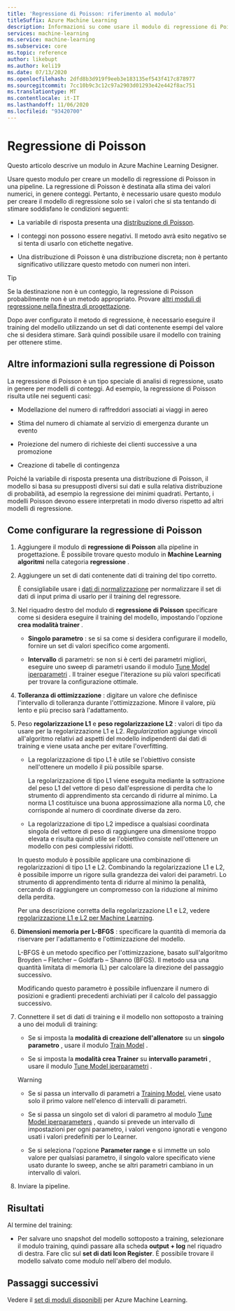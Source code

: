 ```yaml
---
title: 'Regressione di Poisson: riferimento al modulo'
titleSuffix: Azure Machine Learning
description: Informazioni su come usare il modulo di regressione di Poisson in progettazione Azure Machine Learning per creare un modello di regressione di Poisson.
services: machine-learning
ms.service: machine-learning
ms.subservice: core
ms.topic: reference
author: likebupt
ms.author: keli19
ms.date: 07/13/2020
ms.openlocfilehash: 2dfd8b3d919f9eeb3e183135ef543f417c878977
ms.sourcegitcommit: 7cc10b9c3c12c97a2903d01293e42e442f8ac751
ms.translationtype: MT
ms.contentlocale: it-IT
ms.lasthandoff: 11/06/2020
ms.locfileid: "93420700"
---
```

# <a name="poisson-regression"></a>Regressione di Poisson

Questo articolo descrive un modulo in Azure Machine Learning Designer.

Usare questo modulo per creare un modello di regressione di Poisson in una pipeline. La regressione di Poisson è destinata alla stima dei valori numerici, in genere conteggi. Pertanto, è necessario usare questo modulo per creare il modello di regressione solo se i valori che si sta tentando di stimare soddisfano le condizioni seguenti:

- La variabile di risposta presenta una [distribuzione di Poisson](https://en.wikipedia.org/wiki/Poisson_distribution).  

- I conteggi non possono essere negativi. Il metodo avrà esito negativo se si tenta di usarlo con etichette negative.

- Una distribuzione di Poisson è una distribuzione discreta; non è pertanto significativo utilizzare questo metodo con numeri non interi.

> [!TIP]
> Se la destinazione non è un conteggio, la regressione di Poisson probabilmente non è un metodo appropriato. Provare [altri moduli di regressione nella finestra di progettazione](./module-reference.md#machine-learning-algorithms). 

Dopo aver configurato il metodo di regressione, è necessario eseguire il training del modello utilizzando un set di dati contenente esempi del valore che si desidera stimare. Sarà quindi possibile usare il modello con training per ottenere stime.

## <a name="more-about-poisson-regression"></a>Altre informazioni sulla regressione di Poisson

La regressione di Poisson è un tipo speciale di analisi di regressione, usato in genere per modelli di conteggi. Ad esempio, la regressione di Poisson risulta utile nei seguenti casi:

- Modellazione del numero di raffreddori associati ai viaggi in aereo

- Stima del numero di chiamate al servizio di emergenza durante un evento

- Proiezione del numero di richieste dei clienti successive a una promozione

- Creazione di tabelle di contingenza

Poiché la variabile di risposta presenta una distribuzione di Poisson, il modello si basa su presupposti diversi sui dati e sulla relativa distribuzione di probabilità, ad esempio la regressione dei minimi quadrati. Pertanto, i modelli Poisson devono essere interpretati in modo diverso rispetto ad altri modelli di regressione.

## <a name="how-to-configure-poisson-regression"></a>Come configurare la regressione di Poisson

1. Aggiungere il modulo di **regressione di Poisson** alla pipeline in progettazione. È possibile trovare questo modulo in **Machine Learning algoritmi** nella categoria **regressione** .

2. Aggiungere un set di dati contenente dati di training del tipo corretto. 

    È consigliabile usare i [dati di normalizzazione](normalize-data.md) per normalizzare il set di dati di input prima di usarlo per il training del regressore.

3. Nel riquadro destro del modulo di **regressione di Poisson** specificare come si desidera eseguire il training del modello, impostando l'opzione **crea modalità trainer** .  
  
    - **Singolo parametro** : se si sa come si desidera configurare il modello, fornire un set di valori specifico come argomenti.
  
    - **Intervallo** di parametri: se non si è certi dei parametri migliori, eseguire uno sweep di parametri usando il modulo [Tune Model iperparametri](tune-model-hyperparameters.md) . Il trainer esegue l'iterazione su più valori specificati per trovare la configurazione ottimale.
  
4. **Tolleranza di ottimizzazione** : digitare un valore che definisce l'intervallo di tolleranza durante l'ottimizzazione. Minore il valore, più lento e più preciso sarà l'adattamento.

5. Peso **regolarizzazione L1** e **peso regolarizzazione L2** : valori di tipo da usare per la regolarizzazione L1 e L2. *Regularization* aggiunge vincoli all'algoritmo relativi ad aspetti del modello indipendenti dai dati di training e viene usata anche per evitare l'overfitting. 

    - La regolarizzazione di tipo L1 è utile se l'obiettivo consiste nell'ottenere un modello il più possibile sparse.

        La regolarizzazione di tipo L1 viene eseguita mediante la sottrazione del peso L1 del vettore di peso dall'espressione di perdita che lo strumento di apprendimento sta cercando di ridurre al minimo. La norma L1 costituisce una buona approssimazione alla norma L0, che corrisponde al numero di coordinate diverse da zero.

    - La regolarizzazione di tipo L2 impedisce a qualsiasi coordinata singola del vettore di peso di raggiungere una dimensione troppo elevata e risulta quindi utile se l'obiettivo consiste nell'ottenere un modello con pesi complessivi ridotti.

    In questo modulo è possibile applicare una combinazione di regolarizzazioni di tipo L1 e L2. Combinando la regolarizzazione L1 e L2, è possibile imporre un rigore sulla grandezza dei valori dei parametri. Lo strumento di apprendimento tenta di ridurre al minimo la penalità, cercando di raggiungere un compromesso con la riduzione al minimo della perdita.

    Per una descrizione corretta della regolarizzazione L1 e L2, vedere [regolarizzazione L1 e L2 per Machine Learning](/archive/msdn-magazine/2015/february/test-run-l1-and-l2-regularization-for-machine-learning).

6. **Dimensioni memoria per L-BFGS** : specificare la quantità di memoria da riservare per l'adattamento e l'ottimizzazione del modello.

     L-BFGS è un metodo specifico per l'ottimizzazione, basato sull'algoritmo Broyden – Fletcher – Goldfarb – Shanno (BFGS). Il metodo usa una quantità limitata di memoria (L) per calcolare la direzione del passaggio successivo.

     Modificando questo parametro è possibile influenzare il numero di posizioni e gradienti precedenti archiviati per il calcolo del passaggio successivo.

7. Connettere il set di dati di training e il modello non sottoposto a training a uno dei moduli di training: 

    - Se si imposta la **modalità di creazione dell'allenatore** su un **singolo parametro** , usare il modulo [Train Model](train-model.md) .

    - Se si imposta la **modalità crea Trainer** su **intervallo parametri** , usare il modulo [Tune Model iperparametri](tune-model-hyperparameters.md) .

    > [!WARNING]
    > 
    > - Se si passa un intervallo di parametri a [Training Model](train-model.md), viene usato solo il primo valore nell'elenco di intervalli di parametri.
    > 
    > - Se si passa un singolo set di valori di parametro al modulo [Tune Model iperparameters](tune-model-hyperparameters.md) , quando si prevede un intervallo di impostazioni per ogni parametro, i valori vengono ignorati e vengono usati i valori predefiniti per lo Learner.
    > 
    > - Se si seleziona l'opzione **Parameter range** e si immette un solo valore per qualsiasi parametro, il singolo valore specificato viene usato durante lo sweep, anche se altri parametri cambiano in un intervallo di valori.

8.  Inviare la pipeline.

## <a name="results"></a>Risultati

Al termine del training:

+ Per salvare uno snapshot del modello sottoposto a training, selezionare il modulo training, quindi passare alla scheda **output + log** nel riquadro di destra. Fare clic sul **set di dati Icon Register**.  È possibile trovare il modello salvato come modulo nell'albero del modulo. 

## <a name="next-steps"></a>Passaggi successivi

Vedere il [set di moduli disponibili](module-reference.md) per Azure Machine Learning.